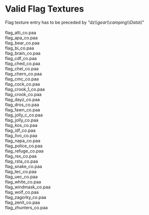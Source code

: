 # Valid Flag Textures
Flag texture entry has to be preceded by _"dz\\\\gear\\\\camping\\\\Data\\\\"_
<br><br>
flag_alti_co.paa<br>
flag_apa_co.paa<br>
flag_bear_co.paa<br>
flag_bi_co.paa<br>
flag_brain_co.paa<br>
flag_cdf_co.paa<br>
flag_ched_co.paa<br>
flag_chel_co.paa<br>
flag_chern_co.paa<br>
flag_cmc_co.paa<br>
flag_cock_co.paa<br>
flag_crook_1_co.paa<br>
flag_crook_co.paa<br>
flag_dayz_co.paa<br>
flag_dros_co.paa<br>
flag_fawn_co.paa<br>
flag_jolly_c_co.paa<br>
flag_jolly_co.paa<br>
flag_kos_co.paa<br>
flag_idf_co.paa<br>
flag_livo_co.paa<br>
flag_napa_co.paa<br>
flag_police_co.paa<br>
flag_refuge_co.paa<br>
flag_rex_co.paa<br>
flag_rsta_co.paa<br>
flag_snake_co.paa<br>
flag_tec_co.paa<br>
flag_uec_co.paa<br>
flag_white_co.paa<br>
flag_windmask_co.paa<br>
flag_wolf_co.paa<br>
flag_zagorky_co.paa<br>
flag_zenit_co.paa<br>
flag_zhunters_co.paa<br>
